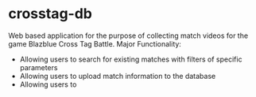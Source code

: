 # crosstag-db
Web based application for the purpose of collecting match videos for the game Blazblue Cross Tag Battle.
Major Functionality:
- Allowing users to search for existing matches with filters of specific parameters
- Allowing users to upload match information to the database
- Allowing users to 
